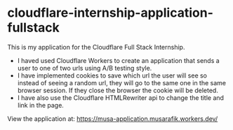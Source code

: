 # cloudflare-internship-application-fullstack
This is my application for the Cloudflare Full Stack Internship.
- I haved used Cloudflare Workers to create an application that sends a user to one of two urls using A/B testing style.
- I have implemented cookies to save which url the user will see so instead of seeing a random url, they will go to the same one in the same browser session. If they close the browser the cookie will be deleted. 
- I have also use the Cloudflare HTMLRewriter api to change the title and link in the page. 

View the application at: https://musa-application.musarafik.workers.dev/